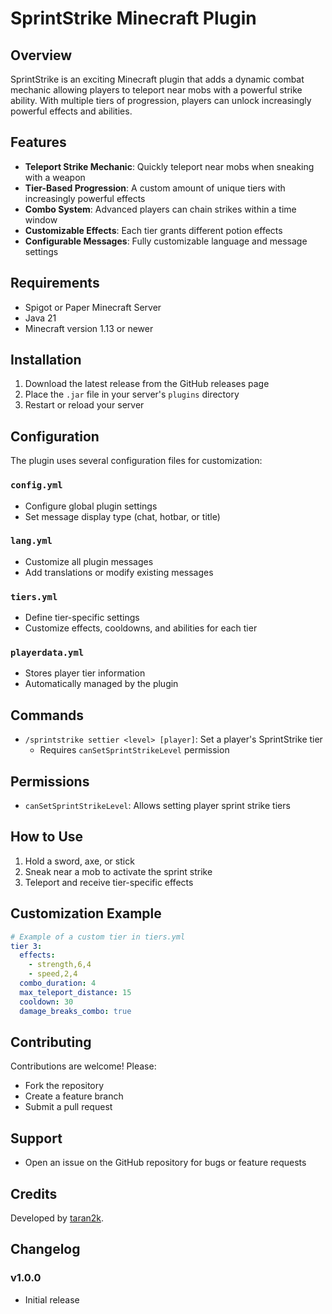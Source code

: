 # SprintStrike Minecraft Plugin

## Overview
SprintStrike is an exciting Minecraft plugin that adds a dynamic combat mechanic allowing players to teleport near mobs with a powerful strike ability. With multiple tiers of progression, players can unlock increasingly powerful effects and abilities.

## Features
- **Teleport Strike Mechanic**: Quickly teleport near mobs when sneaking with a weapon
- **Tier-Based Progression**: A custom amount of unique tiers with increasingly powerful effects
- **Combo System**: Advanced players can chain strikes within a time window
- **Customizable Effects**: Each tier grants different potion effects
- **Configurable Messages**: Fully customizable language and message settings

## Requirements
- Spigot or Paper Minecraft Server
- Java 21
- Minecraft version 1.13 or newer

## Installation
1. Download the latest release from the GitHub releases page
2. Place the `.jar` file in your server's `plugins` directory
3. Restart or reload your server

## Configuration
The plugin uses several configuration files for customization:

### `config.yml`
- Configure global plugin settings
- Set message display type (chat, hotbar, or title)

### `lang.yml`
- Customize all plugin messages
- Add translations or modify existing messages

### `tiers.yml`
- Define tier-specific settings
- Customize effects, cooldowns, and abilities for each tier

### `playerdata.yml`
- Stores player tier information
- Automatically managed by the plugin

## Commands
- `/sprintstrike settier <level> [player]`: Set a player's SprintStrike tier
  - Requires `canSetSprintStrikeLevel` permission

## Permissions
- `canSetSprintStrikeLevel`: Allows setting player sprint strike tiers

## How to Use
1. Hold a sword, axe, or stick
2. Sneak near a mob to activate the sprint strike
3. Teleport and receive tier-specific effects

## Customization Example
```yaml
# Example of a custom tier in tiers.yml
tier 3:
  effects:
    - strength,6,4
    - speed,2,4
  combo_duration: 4
  max_teleport_distance: 15
  cooldown: 30
  damage_breaks_combo: true
```

## Contributing
Contributions are welcome! Please:
- Fork the repository
- Create a feature branch
- Submit a pull request

## Support
- Open an issue on the GitHub repository for bugs or feature requests

## Credits
Developed by [taran2k](https://github.com/taran2k/).

## Changelog
### v1.0.0
- Initial release
